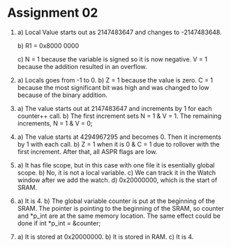 # Assignment 02
1. 
	a) Local Value starts out as 2147483647 and changes to -2147483648.
	
	b) R1 = 0x8000 0000
	
	c) N = 1 because the variable is signed so it is now negative.  V = 1 because the addition resulted in an overflow.	
	
2.
	a) Locals goes from -1 to 0.
	b) Z = 1 because the value is zero.  C = 1 because the most significant bit was high and was changed to low because of the binary addition.
	
3.
	a) The value starts out at 2147483647 and increments by 1 for each counter++ call.
	b) The first increment sets N = 1 & V = 1.  The remaining increments, N = 1 & V = 0;
	
4.
	a) The value starts at 4294967295 and becomes 0.  Then it increments by 1 with each call.
	b) Z = 1 when it is 0 & C = 1 due to rollover with the first increment.  After that, all ASPR flags are low.

5.
	a) It has file scope, but in this case with one file it is esentially global scope.
	b) No, it is not a local variable.
	c) We can track it in the Watch window after we add the watch.
	d) 0x20000000, which is the start of SRAM.
	
6.
	a) It is 4.
	b) The global variable counter is put at the beginning of the SRAM.  The pointer is pointing to the beginning of the SRAM, so counter and *p_int are at the same memory location.  The same effect could be done if int *p_int = &counter;
	
7.
	a) It is stored at 0x20000000.
	b) It is stored in RAM.
	c) It is 4.
	
